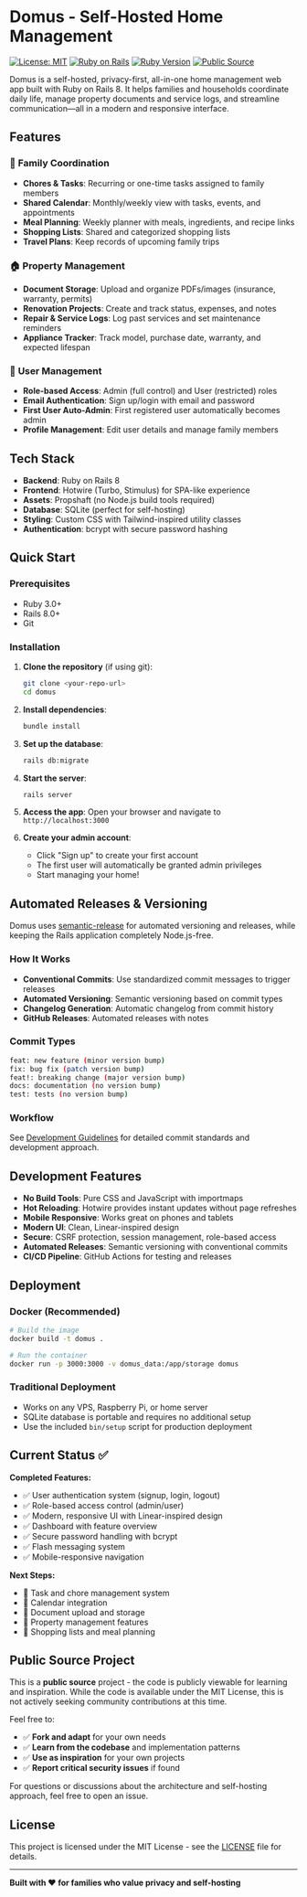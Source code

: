 # Domus - Self-Hosted Home Management

[![License: MIT](https://img.shields.io/badge/License-MIT-yellow.svg)](https://opensource.org/licenses/MIT)
[![Ruby on Rails](https://img.shields.io/badge/Rails-8.0+-red.svg)](https://rubyonrails.org/)
[![Ruby Version](https://img.shields.io/badge/Ruby-3.4+-red.svg)](https://www.ruby-lang.org/)
[![Public Source](https://img.shields.io/badge/Source-Public-blue.svg)](#public-source-project)

Domus is a self-hosted, privacy-first, all-in-one home management web app built with Ruby on Rails 8. It helps families and households coordinate daily life, manage property documents and service logs, and streamline communication—all in a modern and responsive interface.

## Features

### 🏡 **Family Coordination**
- **Chores & Tasks**: Recurring or one-time tasks assigned to family members
- **Shared Calendar**: Monthly/weekly view with tasks, events, and appointments
- **Meal Planning**: Weekly planner with meals, ingredients, and recipe links
- **Shopping Lists**: Shared and categorized shopping lists
- **Travel Plans**: Keep records of upcoming family trips

### 🏠 **Property Management**
- **Document Storage**: Upload and organize PDFs/images (insurance, warranty, permits)
- **Renovation Projects**: Create and track status, expenses, and notes
- **Repair & Service Logs**: Log past services and set maintenance reminders
- **Appliance Tracker**: Track model, purchase date, warranty, and expected lifespan

### 🔐 **User Management**
- **Role-based Access**: Admin (full control) and User (restricted) roles
- **Email Authentication**: Sign up/login with email and password
- **First User Auto-Admin**: First registered user automatically becomes admin
- **Profile Management**: Edit user details and manage family members

## Tech Stack

- **Backend**: Ruby on Rails 8
- **Frontend**: Hotwire (Turbo, Stimulus) for SPA-like experience
- **Assets**: Propshaft (no Node.js build tools required)
- **Database**: SQLite (perfect for self-hosting)
- **Styling**: Custom CSS with Tailwind-inspired utility classes
- **Authentication**: bcrypt with secure password hashing

## Quick Start

### Prerequisites
- Ruby 3.0+ 
- Rails 8.0+
- Git

### Installation

1. **Clone the repository** (if using git):
   ```bash
   git clone <your-repo-url>
   cd domus
   ```

2. **Install dependencies**:
   ```bash
   bundle install
   ```

3. **Set up the database**:
   ```bash
   rails db:migrate
   ```

4. **Start the server**:
   ```bash
   rails server
   ```

5. **Access the app**:
   Open your browser and navigate to `http://localhost:3000`

6. **Create your admin account**:
   - Click "Sign up" to create your first account
   - The first user will automatically be granted admin privileges
   - Start managing your home!

## Automated Releases & Versioning

Domus uses [semantic-release](https://github.com/semantic-release/semantic-release) for automated versioning and releases, while keeping the Rails application completely Node.js-free.

### How It Works

- **Conventional Commits**: Use standardized commit messages to trigger releases
- **Automated Versioning**: Semantic versioning based on commit types
- **Changelog Generation**: Automatic changelog from commit history
- **GitHub Releases**: Automated releases with notes

### Commit Types

```bash
feat: new feature (minor version bump)
fix: bug fix (patch version bump)
feat!: breaking change (major version bump)
docs: documentation (no version bump)
test: tests (no version bump)
```

### Workflow

See [Development Guidelines](.github/CONTRIBUTING.md) for detailed commit standards and development approach.

## Development Features

- **No Build Tools**: Pure CSS and JavaScript with importmaps
- **Hot Reloading**: Hotwire provides instant updates without page refreshes
- **Mobile Responsive**: Works great on phones and tablets
- **Modern UI**: Clean, Linear-inspired design
- **Secure**: CSRF protection, session management, role-based access
- **Automated Releases**: Semantic versioning with conventional commits
- **CI/CD Pipeline**: GitHub Actions for testing and releases

## Deployment

### Docker (Recommended)
```bash
# Build the image
docker build -t domus .

# Run the container
docker run -p 3000:3000 -v domus_data:/app/storage domus
```

### Traditional Deployment
- Works on any VPS, Raspberry Pi, or home server
- SQLite database is portable and requires no additional setup
- Use the included `bin/setup` script for production deployment

## Current Status ✅

**Completed Features:**
- ✅ User authentication system (signup, login, logout)
- ✅ Role-based access control (admin/user)
- ✅ Modern, responsive UI with Linear-inspired design
- ✅ Dashboard with feature overview
- ✅ Secure password handling with bcrypt
- ✅ Flash messaging system
- ✅ Mobile-responsive navigation

**Next Steps:**
- 🔄 Task and chore management system
- 🔄 Calendar integration
- 🔄 Document upload and storage
- 🔄 Property management features
- 🔄 Shopping lists and meal planning

## Public Source Project

This is a **public source** project - the code is publicly viewable for learning and inspiration. While the code is available under the MIT License, this is not actively seeking community contributions at this time.

Feel free to:
- ✅ **Fork and adapt** for your own needs
- ✅ **Learn from the codebase** and implementation patterns  
- ✅ **Use as inspiration** for your own projects
- ✅ **Report critical security issues** if found

For questions or discussions about the architecture and self-hosting approach, feel free to open an issue.

## License

This project is licensed under the MIT License - see the [LICENSE](LICENSE) file for details.

---

**Built with ❤️ for families who value privacy and self-hosting**
